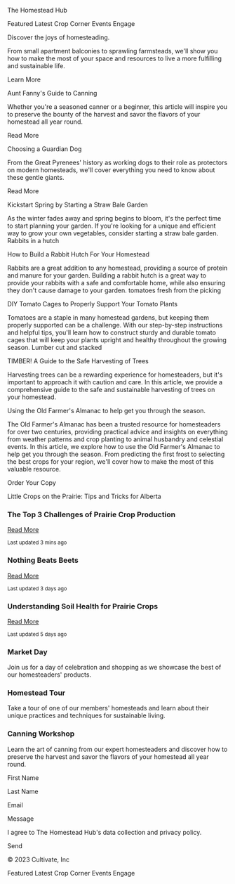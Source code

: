 <!-- Header -->
The Homestead Hub

Featured
Latest
Crop Corner
Events
Engage


<!-- Jumbotron -->
Discover the joys of homesteading.

From small apartment balconies to sprawling farmsteads, we'll show you how to make the most of your space and resources to live a more fulfilling and sustainable life. 

Learn More


<!-- Featured Articles -->

Aunt Fanny's Guide to Canning

Whether you're a seasoned canner or a beginner, this article will inspire you to preserve the bounty of the harvest and savor the flavors of your homestead all year round.

Read More


Choosing a Guardian Dog

From the Great Pyrenees' history as working dogs to their role as protectors on modern homesteads, we'll cover everything you need to know about these gentle giants.

Read More


<!-- The Latest -->

Kickstart Spring by Starting a Straw Bale Garden

As the winter fades away and spring begins to bloom, it's the perfect time to start planning your garden. If you're looking for a unique and efficient way to grow your own vegetables, consider starting a straw bale garden.
Rabbits in a hutch


How to Build a Rabbit Hutch For Your Homestead

Rabbits are a great addition to any homestead, providing a source of protein and manure for your garden. Building a rabbit hutch is a great way to provide your rabbits with a safe and comfortable home, while also ensuring they don't cause damage to your garden.
tomatoes fresh from the picking


DIY Tomato Cages to Properly Support Your Tomato Plants

Tomatoes are a staple in many homestead gardens, but keeping them properly supported can be a challenge. With our step-by-step instructions and helpful tips, you'll learn how to construct sturdy and durable tomato cages that will keep your plants upright and healthy throughout the growing season.
Lumber cut and stacked


TIMBER! A Guide to the Safe Harvesting of Trees

Harvesting trees can be a rewarding experience for homesteaders, but it's important to approach it with caution and care. In this article, we provide a comprehensive guide to the safe and sustainable harvesting of trees on your homestead.


Using the Old Farmer's Almanac to help get you through the season.

The Old Farmer's Almanac has been a trusted resource for homesteaders for over two centuries, providing practical advice and insights on everything from weather patterns and crop planting to animal husbandry and celestial events. In this article, we explore how to use the Old Farmer's Almanac to help get you through the season. From predicting the first frost to selecting the best crops for your region, we'll cover how to make the most of this valuable resource. 

Order Your Copy


<!-- Crop Corner -->

Little Crops on the Prairie: Tips and Tricks for Alberta

<h3 class="card-title">The Top 3 Challenges of Prairie Crop Production</h3>
<a href="#" class="btn btn-dark">Read More</a>
<p class="card-text"><small>Last updated 3 mins ago</small></p>

<h3 class="card-title">Nothing Beats Beets</h3>
<a href="#" class="btn btn-dark">Read More</a>
<p class="card-text"><small>Last updated 3 days ago</small></p>

<h3 class="card-title">Understanding Soil Health for Prairie Crops</h3>
<a href="#" class="btn btn-dark">Read More</a>
<p class="card-text"><small>Last updated 5 days ago</small></p>


<!-- Events (Image Carousel Captions) -->

<h3>Market Day</h3>
<p class="fs-3 ">Join us for a day of celebration and shopping as we showcase the best of our homesteaders' products.</p>

<h3>Homestead Tour</h3>
<p class="fs-3">Take a tour of one of our members' homesteads and learn about their unique practices and techniques for sustainable living.</p>

<h3>Canning Workshop</h3>
<p class="fs-3">Learn the art of canning from our expert homesteaders and discover how to preserve the harvest and savor the flavors of your homestead all year round.</p>


<!-- Engage (Form) -->

First Name

Last Name

Email

Message

I agree to The Homestead Hub's data collection and privacy policy.

Send


<!-- Footer -->

&copy; 2023 Cultivate, Inc

Featured
Latest
Crop Corner
Events
Engage
